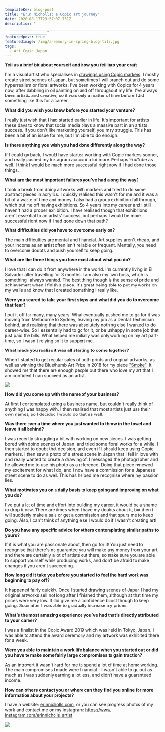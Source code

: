 ```yaml
---
templateKey: blog-post
title: "Erin Nicholls: a Copic art journey"
date: 2020-08-17T23:57:07.731Z
description: "
  _____________________________________________________________________________\
  _________________"
featuredpost: true
featuredimage: /img/a-memory-in-spring-blog-tile.jpg
tags:
  - Art Copic Japan
---
```

**Tell us a brief bit about yourself and how you fell into your craft**

I'm a visual artist who specialises in [drawings using Copic markers](https://www.erinnicholls.com/). I mostly create street scenes of Japan, but sometimes I will branch out and do some hyperrealism or floral artworks. I've been working with Copics for 4 years now, after dabbling in oil painting on and off throughout my life. I've always been artistic and creative, so it was only a matter of time before I did something like this for a career.

**What did you wish you knew before you started your venture?**

I really just wish that I had started earlier in life. It's important for artists these days to know that social media plays a massive part in an artists' success. If you don't like marketing yourself, you may struggle. This has been a bit of an issue for me, but I'm able to do enough.

**Is there anything you wish you had done differently along the way?**

If I could go back, I would have started working with Copic markers sooner, and really pushed my instagram account a lot more. Perhaps YouTube as well. I think I would be much more successful right now if I had done those things.

**What are the most important failures you’ve had along the way?**

I took a break from doing artworks with markers and tried to do some abstract pieces in acrylics. I quickly realised this wasn't for me and it was a bit of a waste of time and money. I also had a group exhibition fall through, which put me off having exhibitions. So 4 years into my career and I still haven't had a proper exhibition. I have realised though that exhibitions aren't essential to an artists' success, but perhaps I would be more successful right now if I had gone down that path?

**What difficulties did you have to overcome early on?**

The main difficulties are mental and financial. Art supplies aren't cheap, and your income as an artist often isn't reliable or frequent. Mentally, you need to overcome doubts and push yourself to keep going.

**What are the three things you love most about what you do?**

I love that I can do it from anywhere in the world. I'm currently living in El Salvador after travelling for 3 months. I am also my own boss, which is something I always wanted. The best thing though is the sense of pride and achievement when I finish a piece. It's great being able to put my works on my walls and know that I created something I really like.

**Were you scared to take your first steps and what did you do to overcome that fear?**

I put it off for many, many years. What eventually pushed me to go for it was moving from Melbourne to Sydney, leaving my job as a Dental Technician behind, and realising that there was absolutely nothing else I wanted to do career-wise. So I essentially had to go for it, or be unhappy in some job that just paid the bills. What helped me initially was only working on my art part-time, so I wasn't relying on it to support me.

**What made you realise it was all starting to come together?**

When I started to get regular sales of both prints and original artworks, as well as winning the Bluethumb Art Prize in 2018 for my piece ["Smoke"](https://bluethumb.com.au/erinnicholls/Artwork/smoke-large-limited-edition-print-167790). It showed me that there are enough people out there who love my art that I am confident I can succeed as an artist.

![](/img/smoke-small-copy.jpg)

**How did you come up with the name of your business?**

At first I contemplated using a business name, but couldn't really think of anything I was happy with. I then realized that most artists just use their own names, so I decided I would do that as well.

**Was there ever a time where you just wanted to throw in the towel and leave it all behind?**

I was recently struggling a bit with working on new pieces. I was getting bored with doing scenes of Japan, and tried some floral works for a while. I then started to doubt that decision, and even if I should keep using Copic markers. I then saw a photo of a street scene in Japan that I fell in love with and really wanted to create a drawing of. I messaged the photographer and he allowed me to use his photo as a reference. Doing that piece renewed my excitement for what I do, and I now have a commission for a Japanese street scene to do as well. This has helped me recognise where my passion lies.

**What motivates you on a daily basis to keep going and improving on what you do?**

I've put a lot of time and effort into building my career, it would be a shame to drop it now. There are times when I have my doubts about it, but then I will suddenly make a sale or get a commission and that spurs me to keep going. Also, I can't think of anything else I would do if I wasn't creating art!

**Do you have any specific advice for others contemplating similar paths to yours?**

If it is what you are passionate about, then go for it! You just need to recognise that there's no guarantee you will make any money from your art, and there are certainly a lot of artists out there, so make sure you are able to support yourself while producing works, and don't be afraid to make changes if you aren't succeeding.

**How long did it take you before you started to feel the hard work was beginning to pay off?**

It happened fairly quickly. Once I started drawing scenes of Japan I had my original artworks sell not long after I finished them, although at that time my prices were very low. It did give me a confidence boost though to keep going. Soon after I was able to gradually increase my prices.

**What’s the most amazing experience you’ve had that’s directly attributed to your career?**

I was a finalist in the Copic Award 2019 which was held in Tokyo, Japan. I was able to attend the award ceremony and my artwork was exhibited there for a week.

**Were you able to maintain a work life balance when you started out or did you have to make some fairly large compromises to gain traction?**

As an introvert it wasn't hard for me to spend a lot of time at home working. The main compromises I made were financial - I wasn't able to go out as much as I was suddenly earning a lot less, and didn't have a guaranteed income.

**How can others contact you or where can they find you online for more information about your projects?**

I have a website: [erinnicholls.com](http://erinnicholls.com/), or you can see progress photos of my work and contact me on my instagram: [https://www.​instagram.com/erinnicholls_​artist](https://www.instagram.com/erinnicholls_artist/)

![](/img/by-lantern-light-copy.jpg)